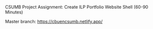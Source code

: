 CSUMB Project Assignment: Create ILP Portfolio Website Shell (60-90 Minutes)

Master branch:
https://cbuencsumb.netlify.app/
